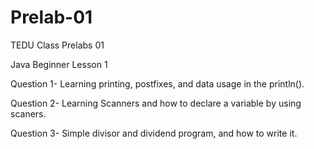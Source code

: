 # Prelab-01
TEDU Class Prelabs 01

Java Beginner Lesson 1


Question 1- Learning printing, postfixes, and data usage in the println().

Question 2- Learning Scanners and how to declare a variable by using scaners.

Question 3- Simple divisor and dividend program, and how to write it.
